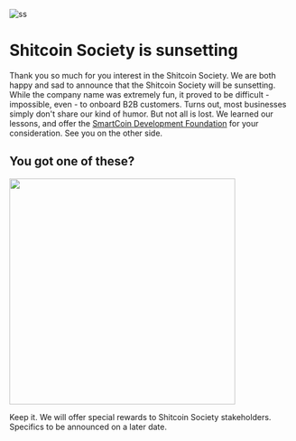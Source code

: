 ![ss](https://github.com/user-attachments/assets/f7c9919f-efd3-412f-a988-ed53d4e2b1b4)

# Shitcoin Society is sunsetting

Thank you so much for you interest in the Shitcoin Society. We are both happy and sad to announce that the Shitcoin Society will be sunsetting. While the company name was extremely fun, it proved to be difficult - impossible, even - to onboard B2B customers. Turns out, most businesses simply don't share our kind of humor. But not all is lost. We learned our lessons, and offer the [SmartCoin Development Foundation](https://www.smartcoin.dev) for your consideration. See you on the other side.

## You got one of these?

<img src="https://github.com/user-attachments/assets/2d148a06-cecb-4bb8-9fcf-984036535ba1" width="400">

Keep it. We will offer special rewards to Shitcoin Society stakeholders. Specifics to be announced on a later date.
